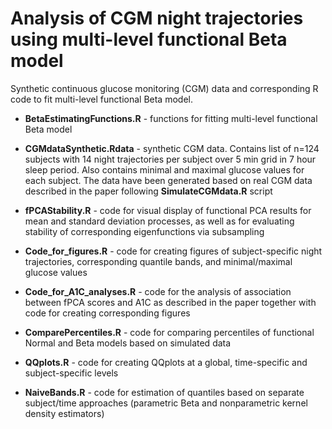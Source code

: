 # Analysis of CGM night trajectories using multi-level functional Beta model

Synthetic continuous glucose monitoring (CGM) data and corresponding R code to fit multi-level functional Beta model.

  * **BetaEstimatingFunctions.R** - functions for fitting multi-level functional Beta model
  
  * **CGMdataSynthetic.Rdata** - synthetic CGM data. Contains list of n=124 subjects with 14 night trajectories per subject over 5 min grid in 7 hour sleep period. Also contains minimal and maximal glucose values for each subject. The data have been generated based on real CGM data described in the paper following **SimulateCGMdata.R** script
  
  * **fPCAStability.R** - code for visual display of functional PCA results for mean and standard deviation processes, as well as for evaluating stability of corresponding eigenfunctions via subsampling
  
  * **Code_for_figures.R** - code for creating figures of subject-specific night trajectories, corresponding quantile bands, and minimal/maximal glucose values
  
  * **Code_for_A1C_analyses.R** - code for the analysis of association between fPCA scores and A1C as described in the paper together with code for creating corresponding figures
  
  * **ComparePercentiles.R** - code for comparing percentiles of functional Normal and Beta models based on simulated data
  
  * **QQplots.R** - code for creating QQplots at a global, time-specific and subject-specific levels
  
  * **NaiveBands.R** - code for estimation of quantiles based on separate subject/time approaches (parametric Beta and nonparametric kernel density estimators)
